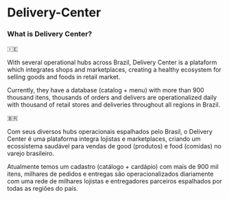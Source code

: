 # Delivery-Center

### What is Delivery Center?

🇮🇪

With several operational hubs across Brazil, Delivery Center is a plataform which integrates shops and marketplaces, creating a healthy ecosystem for selling goods and foods in retail market.

Currently, they have a database (catalog + menu) with more than 900 thousand itens, thousands of orders and delivers are operationalized daily with thousand of retail stores and deliveries throughout all regions in Brazil.



🇧🇷

Com seus diversos hubs operacionais espalhados pelo Brasil, o Delivery Center é uma plataforma integra lojistas e marketplaces, criando um ecossistema saudável para vendas de good (produtos) e food (comidas) no varejo brasileiro.

Atualmente temos um cadastro (catálogo + cardápio) com mais de 900 mil itens, milhares de pedidos e entregas são operacionalizados diariamente com uma rede de milhares lojistas e entregadores parceiros espalhados por todas as regiões do país.
